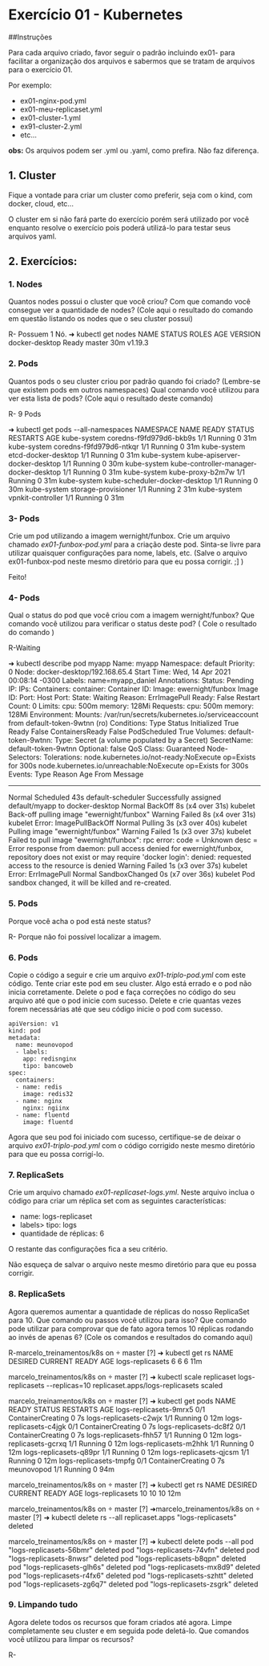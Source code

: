 # Exercício 01 - Kubernetes

##Instruções

Para cada arquivo criado, favor seguir o padrão incluindo ex01-<alguma-coisa> para facilitar a organização dos arquivos e sabermos que se tratam de arquivos para o exercício 01.

Por exemplo:

- ex01-nginx-pod.yml
- ex01-meu-replicaset.yml
- ex01-cluster-1.yml
- ex91-cluster-2.yml
- etc...

**obs:** Os arquivos podem ser .yml ou .yaml, como prefira. Não faz diferença.

## 1. Cluster

Fique a vontade para criar um cluster como preferir, seja com o kind, com docker, cloud, etc...

O cluster em si não fará parte do exercício porém será utilizado por você enquanto resolve o exercício pois poderá utilizá-lo para testar seus arquivos yaml.

## 2. Exercícios:

### 1. Nodes

Quantos nodes possui o cluster que você criou? Com que comando você consegue ver a quantidade de nodes? (Cole aqui o resultado do comando em questão listando os nodes que o seu cluster possui)

R- Possuem 1 Nó. 
➜ kubectl get nodes
NAME             STATUS   ROLES    AGE   VERSION
docker-desktop   Ready    master   30m   v1.19.3 


### 2. Pods

Quantos pods o seu cluster criou por padrão quando foi criado? (Lembre-se que existem pods em outros namespaces) Qual comando você utilizou para ver esta lista de pods? (Cole aqui o resultado deste comando)

R- 9 Pods 

➜ kubectl get pods --all-namespaces
NAMESPACE     NAME                                     READY   STATUS    RESTARTS   AGE
kube-system   coredns-f9fd979d6-bkb9s                  1/1     Running   0          31m
kube-system   coredns-f9fd979d6-ntkqr                  1/1     Running   0          31m
kube-system   etcd-docker-desktop                      1/1     Running   0          31m
kube-system   kube-apiserver-docker-desktop            1/1     Running   0          30m
kube-system   kube-controller-manager-docker-desktop   1/1     Running   0          31m
kube-system   kube-proxy-b2m7w                         1/1     Running   0          31m
kube-system   kube-scheduler-docker-desktop            1/1     Running   0          30m
kube-system   storage-provisioner                      1/1     Running   2          31m
kube-system   vpnkit-controller                        1/1     Running   0          31m

### 3- Pods

Crie um pod utilizando a imagem wernight/funbox. Crie um arquivo chamado _ex01-funbox-pod.yml_ para a criação deste pod. Sinta-se livre para utilizar quaisquer configurações para nome, labels, etc. (Salve o arquivo ex01-funbox-pod neste mesmo diretório para que eu possa corrigir. ;] )

Feito! 

### 4- Pods

Qual o status do pod que você criou com a imagem wernight/funbox? Que comando você utilizou para verificar o status deste pod? ( Cole o resultado do comando )

R-Waiting

➜ kubectl describe pod myapp
Name:         myapp
Namespace:    default
Priority:     0
Node:         docker-desktop/192.168.65.4
Start Time:   Wed, 14 Apr 2021 00:08:14 -0300
Labels:       name=myapp_daniel
Annotations:  <none>
Status:       Pending
IP:
IPs:          <none>
Containers:
  container:
    Container ID:
    Image:          ewernight/funbox
    Image ID:
    Port:           <none>
    Host Port:      <none>
    State:          Waiting
      Reason:       ErrImagePull
    Ready:          False
    Restart Count:  0
    Limits:
      cpu:     500m
      memory:  128Mi
    Requests:
      cpu:        500m
      memory:     128Mi
    Environment:  <none>
    Mounts:
      /var/run/secrets/kubernetes.io/serviceaccount from default-token-9wtnn (ro)
Conditions:
  Type              Status
  Initialized       True
  Ready             False
  ContainersReady   False
  PodScheduled      True
Volumes:
  default-token-9wtnn:
    Type:        Secret (a volume populated by a Secret)
    SecretName:  default-token-9wtnn
    Optional:    false
QoS Class:       Guaranteed
Node-Selectors:  <none>
Tolerations:     node.kubernetes.io/not-ready:NoExecute op=Exists for 300s
                 node.kubernetes.io/unreachable:NoExecute op=Exists for 300s
Events:
  Type     Reason          Age               From               Message
  ----     ------          ----              ----               -------
  Normal   Scheduled       43s               default-scheduler  Successfully assigned default/myapp to docker-desktop
  Normal   BackOff         8s (x4 over 31s)  kubelet            Back-off pulling image "ewernight/funbox"
  Warning  Failed          8s (x4 over 31s)  kubelet            Error: ImagePullBackOff
  Normal   Pulling         3s (x3 over 40s)  kubelet            Pulling image "ewernight/funbox"
  Warning  Failed          1s (x3 over 37s)  kubelet            Failed to pull image "ewernight/funbox": rpc error: code = Unknown desc = Error response from daemon: pull access denied for ewernight/funbox, repository does not exist or may require 'docker login': denied: requested access to the resource is denied
  Warning  Failed          1s (x3 over 37s)  kubelet            Error: ErrImagePull
  Normal   SandboxChanged  0s (x7 over 36s)  kubelet            Pod sandbox changed, it will be killed and re-created.



### 5. Pods

Porque você acha o pod está neste status?

R- Porque não foi possível localizar a imagem. 

### 6. Pods

Copie o código a seguir e crie um arquivo _ex01-triplo-pod.yml_ com este código. Tente criar este pod em seu cluster. Algo está errado e o pod não inicia corretamente. Delete o pod e faça correções no código do seu arquivo até que o pod inicie com sucesso. Delete e crie quantas vezes forem necessárias até que seu código inicie o pod com sucesso.

```
apiVersion: v1
kind: pod
metadata:
  name: meunovopod
  - labels:
    app: redisnginx
    tipo: bancoweb
spec:
  containers:
  - name: redis
    image: redis32
  - name: nginx
    nginx: ngiinx
  - name: fluentd
    image: fluentd
```

Agora que seu pod foi iniciado com sucesso, certifique-se de deixar o arquivo _ex01-triplo-pod.yml_ com o código corrigido neste mesmo diretório para que eu possa corrigí-lo.

### 7. ReplicaSets

Crie um arquivo chamado _ex01-replicaset-logs.yml_. Neste arquivo inclua o código para criar um réplica set com as seguintes características:

- name: logs-replicaset
- labels> tipo: logs
- quantidade de réplicas: 6

O restante das configurações fica a seu critério.

Não esqueça de salvar o arquivo neste mesmo diretório para que eu possa corrigir.

### 8. ReplicaSets

Agora queremos aumentar a quantidade de réplicas do nosso ReplicaSet para 10. Que comando ou passos você utilizou para isso? Que comando pode utilizar para comprovar que de fato agora temos 10 réplicas rodando ao invés de apenas 6? (Cole os comandos e resultados do comando aqui)

R-marcelo_treinamentos/k8s on  master [?]
➜ kubectl get rs
NAME               DESIRED   CURRENT   READY   AGE
logs-replicasets   6         6         6       11m

marcelo_treinamentos/k8s on  master [?]
➜ kubectl scale replicaset logs-replicasets --replicas=10
replicaset.apps/logs-replicasets scaled

marcelo_treinamentos/k8s on  master [?]
➜ kubectl get pods
NAME                     READY   STATUS              RESTARTS   AGE
logs-replicasets-9mrx5   0/1     ContainerCreating   0          7s
logs-replicasets-c2wjx   1/1     Running             0          12m
logs-replicasets-c4jgk   0/1     ContainerCreating   0          7s
logs-replicasets-dc8f2   0/1     ContainerCreating   0          7s
logs-replicasets-fhh57   1/1     Running             0          12m
logs-replicasets-gcrxq   1/1     Running             0          12m
logs-replicasets-m2hhk   1/1     Running             0          12m
logs-replicasets-q89pr   1/1     Running             0          12m
logs-replicasets-qjcsm   1/1     Running             0          12m
logs-replicasets-tmpfg   0/1     ContainerCreating   0          7s
meunovopod               1/1     Running             0          94m

marcelo_treinamentos/k8s on  master [?]
➜ kubectl get rs
NAME               DESIRED   CURRENT   READY   AGE
logs-replicasets   10        10        10      12m

marcelo_treinamentos/k8s on  master [?]
➜marcelo_treinamentos/k8s on  master [?]
➜ kubectl delete rs --all
replicaset.apps "logs-replicasets" deleted

marcelo_treinamentos/k8s on  master [?]
➜ kubectl delete pods --all
pod "logs-replicasets-56bmr" deleted
pod "logs-replicasets-74vfn" deleted
pod "logs-replicasets-8nwsr" deleted
pod "logs-replicasets-b8qpn" deleted
pod "logs-replicasets-glh6s" deleted
pod "logs-replicasets-mx8d9" deleted
pod "logs-replicasets-r4fx6" deleted
pod "logs-replicasets-szhtt" deleted
pod "logs-replicasets-zg6q7" deleted
pod "logs-replicasets-zsgrk" deleted


### 9. Limpando tudo

Agora delete todos os recursos que foram criados até agora. Limpe completamente seu cluster e em seguida pode deletá-lo. Que comandos você utilizou para limpar os recursos?

R-
